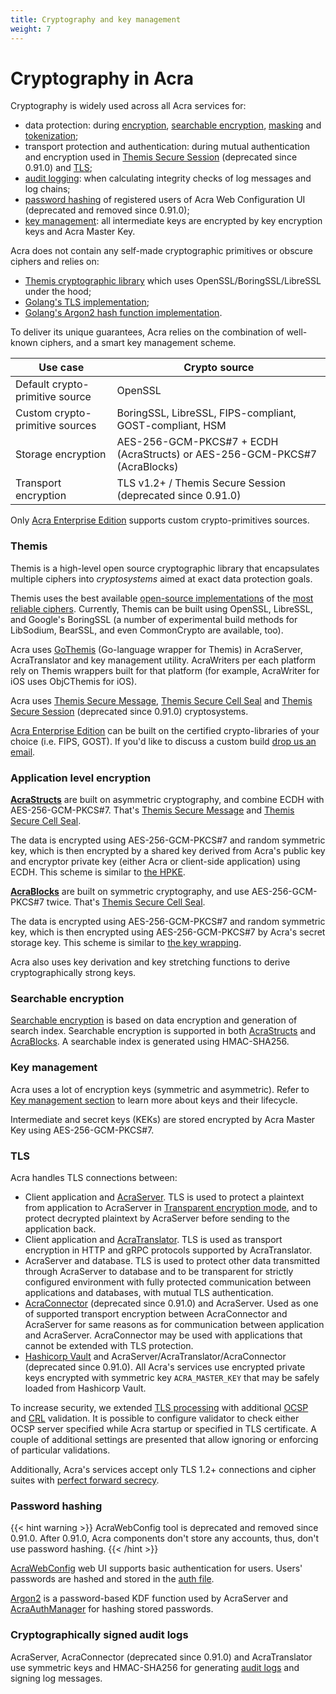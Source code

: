 ```yaml
---
title: Cryptography and key management
weight: 7
---
```


# Cryptography in Acra

Cryptography is widely used across all Acra services for:

* data protection: during [encryption](/acra/security-controls/encryption/), 
  [searchable encryption](/acra/security-controls/searchable-encryption/), 
  [masking](/acra/security-controls/masking/) and [tokenization](/acra/security-controls/tokenization/);
* transport protection and authentication: during mutual authentication and encryption used in 
  [Themis Secure Session](/themis/crypto-theory/cryptosystems/secure-session/) (deprecated since 0.91.0) and [TLS](/acra/configuring-maintaining/tls/);
* [audit logging](/acra/security-controls/security-logging-and-events/audit-logging/): when calculating integrity checks of log messages and log chains;
* [password hashing](/acra/configuring-maintaining/general-configuration/acra-authmanager#auth-file) of registered users of Acra Web Configuration UI (deprecated and removed since 0.91.0);
* [key management](/acra/security-controls/key-management/): all intermediate keys are encrypted by key encryption keys and Acra Master Key.


Acra does not contain any self-made cryptographic primitives or obscure ciphers and relies on:

* [Themis cryptographic library](https://www.cossacklabs.com/themis/) which uses OpenSSL/BoringSSL/LibreSSL under the hood;
* [Golang's TLS implementation](https://pkg.go.dev/crypto/tls);
* [Golang's Argon2 hash function implementation](https://pkg.go.dev/golang.org/x/crypto/argon2). 


To deliver its unique guarantees, Acra relies on the combination of well-known ciphers, and a smart key management scheme.

|Use case|Crypto source|
|--|--|
|Default crypto-primitive source|OpenSSL|
|Custom crypto-primitive sources |BoringSSL, LibreSSL, FIPS-compliant, GOST-compliant, HSM|
|Storage encryption|AES-256-GCM-PKCS#7 + ECDH (AcraStructs) or AES-256-GCM-PKCS#7 (AcraBlocks)|
|Transport encryption|TLS v1.2+ / Themis Secure Session (deprecated since 0.91.0)|

Only [Acra Enterprise Edition](/acra/enterprise-edition/) supports custom crypto-primitives sources.


### Themis

Themis is a high-level open source cryptographic library that encapsulates multiple ciphers into _cryptosystems_ aimed at exact data protection goals.

Themis uses the best available [open-source implementations](/themis/crypto-theory/cryptography-donors) of the 
[most reliable ciphers](/themis/architecture/soter/). Currently, Themis can be built using OpenSSL, LibreSSL, and Google's BoringSSL (a number of experimental build methods for LibSodium, BearSSL, and even CommonCrypto are available, too).

Acra uses [GoThemis](/themis/languages/go/) (Go-language wrapper for Themis) in AcraServer, AcraTranslator and key management utility. AcraWriters per each platform rely on Themis wrappers built for that platform (for example, AcraWriter for iOS uses ObjCThemis for iOS). 

Acra uses [Themis Secure Message](/themis/crypto-theory/cryptosystems/secure-message/), [Themis Secure Cell Seal](/themis/crypto-theory/cryptosystems/secure-cell/#seal-mode) and [Themis Secure Session](/themis/crypto-theory/cryptosystems/secure-session/) (deprecated since 0.91.0) cryptosystems. 

[Acra Enterprise Edition](/acra/enterprise-edition/) can be built on the certified crypto-libraries 
of your choice (i.e. FIPS, GOST). If you'd like to discuss a custom build [drop us an email](mailto:sales@cossacklabs.com).


### Application level encryption

**[AcraStructs](/acra/acra-in-depth/data-structures/acrastruct)** are built on asymmetric cryptography, and combine ECDH with AES-256-GCM-PKCS#7. That's [Themis Secure Message](/themis/crypto-theory/cryptosystems/secure-message/) and [Themis Secure Cell Seal](/themis/crypto-theory/cryptosystems/secure-cell/#seal-mode).

The data is encrypted using AES-256-GCM-PKCS#7 and random symmetric key, which is then encrypted by a shared key derived from Acra's public key and encryptor private key (either Acra or client-side application) using ECDH. This scheme is similar to [the HPKE](https://datatracker.ietf.org/doc/draft-irtf-cfrg-hpke/).

**[AcraBlocks](/acra/acra-in-depth/data-structures/acrablock)** are built on symmetric cryptography, and use AES-256-GCM-PKCS#7 twice. That's [Themis Secure Cell Seal](/themis/crypto-theory/cryptosystems/secure-cell/#seal-mode).

The data is encrypted using AES-256-GCM-PKCS#7 and random symmetric key, which is then encrypted using AES-256-GCM-PKCS#7 by Acra's secret storage key. This scheme is similar to [the key wrapping](https://en.wikipedia.org/wiki/Key_Wrap).

Acra also uses key derivation and key stretching functions to derive cryptographically strong keys.


### Searchable encryption

[Searchable encryption](/acra/security-controls/searchable-encryption/) is based on data encryption and generation of search index. Searchable encryption is supported in both [AcraStructs](/acra/acra-in-depth/data-structures/acrastruct) and [AcraBlocks](/acra/acra-in-depth/data-structures/acrablock). A searchable index is generated using HMAC-SHA256.


### Key management

Acra uses a lot of encryption keys (symmetric and asymmetric). Refer to [Key management section](/acra/security-controls/key-management/) to learn more about keys and their lifecycle.

Intermediate and secret keys (KEKs) are stored encrypted by Acra Master Key using AES-256-GCM-PKCS#7.


### TLS

Acra handles TLS connections between: 

* Client application and [AcraServer](/acra/configuring-maintaining/general-configuration/acra-server). TLS is used to protect a plaintext from application to AcraServer in [Transparent encryption mode](/acra/configuring-maintaining/general-configuration/acra-server#transparent-encryption-mode), and to protect decrypted plaintext by AcraServer before sending to the application back.
* Client application and [AcraTranslator](/acra/configuring-maintaining/general-configuration/acra-translator). TLS is used as transport encryption in HTTP and gRPC protocols supported by AcraTranslator.
* AcraServer and database. TLS is used to protect other data transmitted through AcraServer to database and to be transparent for 
  strictly configured environment with fully protected communication between applications and databases, with mutual 
  TLS authentication.
* [AcraConnector](/acra/configuring-maintaining/general-configuration/acra-connector) (deprecated since 0.91.0) and AcraServer. 
  Used as one of supported transport encryption between AcraConnector and AcraServer for same reasons as for 
  communication between application and AcraServer. AcraConnector may be used with applications that cannot
  be extended with TLS protection.
* [Hashicorp Vault](https://www.vaultproject.io/) and AcraServer/AcraTranslator/AcraConnector (deprecated since 0.91.0). All Acra's services use encrypted private keys encrypted with symmetric key `ACRA_MASTER_KEY` that may be safely loaded from Hashicorp Vault.

To increase security, we extended [TLS processing](/acra/configuring-maintaining/tls/) with additional [OCSP](/acra/configuring-maintaining/tls/ocsp) and [CRL](/acra/configuring-maintaining/tls/crl) validation. It is possible to configure validator to check either OCSP server specified while Acra startup or specified in TLS certificate. A couple of additional settings are presented that allow ignoring or enforcing of particular validations.

Additionally, Acra's services accept only TLS 1.2+ connections and cipher suites with [perfect forward secrecy](https://en.wikipedia.org/wiki/Forward_secrecy).


### Password hashing

{{< hint warning >}}
AcraWebConfig tool is deprecated and removed since 0.91.0. After 0.91.0, Acra components don't store any accounts, thus, don't use password hashing.
{{< /hint >}}

[AcraWebConfig](/acra/configuring-maintaining/general-configuration/acra-webconfig) web UI supports basic authentication for users. Users' passwords are hashed and stored in the [auth file](/acra/configuring-maintaining/general-configuration/acra-authmanager#auth-file).

[Argon2](https://argon2.online/) is a password-based KDF function used by AcraServer and [AcraAuthManager](/acra/configuring-maintaining/general-configuration/acra-authmanager) for hashing stored passwords.


### Cryptographically signed audit logs

AcraServer, AcraConnector (deprecated since 0.91.0) and AcraTranslator use symmetric keys and HMAC-SHA256 for generating [audit logs](/acra/security-controls/security-logging-and-events/audit-logging) and signing log messages.
